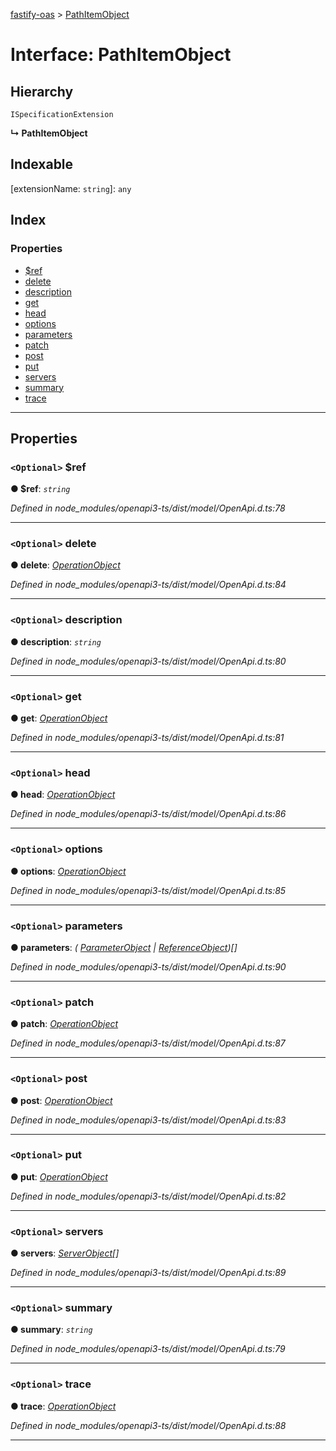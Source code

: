 [fastify-oas](../README.md) > [PathItemObject](../interfaces/pathitemobject.md)

# Interface: PathItemObject

## Hierarchy

 `ISpecificationExtension`

**↳ PathItemObject**

## Indexable

\[extensionName: `string`\]:&nbsp;`any`
## Index

### Properties

* [$ref](pathitemobject.md#_ref)
* [delete](pathitemobject.md#delete)
* [description](pathitemobject.md#description)
* [get](pathitemobject.md#get)
* [head](pathitemobject.md#head)
* [options](pathitemobject.md#options)
* [parameters](pathitemobject.md#parameters)
* [patch](pathitemobject.md#patch)
* [post](pathitemobject.md#post)
* [put](pathitemobject.md#put)
* [servers](pathitemobject.md#servers)
* [summary](pathitemobject.md#summary)
* [trace](pathitemobject.md#trace)

---

## Properties

<a id="_ref"></a>

### `<Optional>` $ref

**● $ref**: *`string`*

*Defined in node_modules/openapi3-ts/dist/model/OpenApi.d.ts:78*

___
<a id="delete"></a>

### `<Optional>` delete

**● delete**: *[OperationObject](operationobject.md)*

*Defined in node_modules/openapi3-ts/dist/model/OpenApi.d.ts:84*

___
<a id="description"></a>

### `<Optional>` description

**● description**: *`string`*

*Defined in node_modules/openapi3-ts/dist/model/OpenApi.d.ts:80*

___
<a id="get"></a>

### `<Optional>` get

**● get**: *[OperationObject](operationobject.md)*

*Defined in node_modules/openapi3-ts/dist/model/OpenApi.d.ts:81*

___
<a id="head"></a>

### `<Optional>` head

**● head**: *[OperationObject](operationobject.md)*

*Defined in node_modules/openapi3-ts/dist/model/OpenApi.d.ts:86*

___
<a id="options"></a>

### `<Optional>` options

**● options**: *[OperationObject](operationobject.md)*

*Defined in node_modules/openapi3-ts/dist/model/OpenApi.d.ts:85*

___
<a id="parameters"></a>

### `<Optional>` parameters

**● parameters**: *( [ParameterObject](parameterobject.md) &#124; [ReferenceObject](referenceobject.md))[]*

*Defined in node_modules/openapi3-ts/dist/model/OpenApi.d.ts:90*

___
<a id="patch"></a>

### `<Optional>` patch

**● patch**: *[OperationObject](operationobject.md)*

*Defined in node_modules/openapi3-ts/dist/model/OpenApi.d.ts:87*

___
<a id="post"></a>

### `<Optional>` post

**● post**: *[OperationObject](operationobject.md)*

*Defined in node_modules/openapi3-ts/dist/model/OpenApi.d.ts:83*

___
<a id="put"></a>

### `<Optional>` put

**● put**: *[OperationObject](operationobject.md)*

*Defined in node_modules/openapi3-ts/dist/model/OpenApi.d.ts:82*

___
<a id="servers"></a>

### `<Optional>` servers

**● servers**: *[ServerObject](serverobject.md)[]*

*Defined in node_modules/openapi3-ts/dist/model/OpenApi.d.ts:89*

___
<a id="summary"></a>

### `<Optional>` summary

**● summary**: *`string`*

*Defined in node_modules/openapi3-ts/dist/model/OpenApi.d.ts:79*

___
<a id="trace"></a>

### `<Optional>` trace

**● trace**: *[OperationObject](operationobject.md)*

*Defined in node_modules/openapi3-ts/dist/model/OpenApi.d.ts:88*

___

